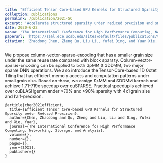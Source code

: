```yaml
---
title: "Efficient Tensor Core-based GPU Kernels for Structured Sparsity under Reduced Precision"
collection: publications
permalink: /publication/2021-SC
excerpt: 'Accelerate structured sparsity under reduced precision and small granularity with Tensor Core'
date: 2020-6-22
venue: 'The International Conference for High Performance Computing, Networking, Storage, and Analysis (SC) 2021'
paperurl: 'https://seal.ece.ucsb.edu/sites/default/files/publications/vector_sparse_transformer_camera_ready_.pdf'
citation: 'Zhaodong Chen, Zheng Qu, Liu Liu, Yufei Ding, and Yuan Xie. "Efficient Tensor Core-based GPU Kernels for Structured Sparsity under Reduced Precision." 2021 Proceedings of the International Conference for High Performance Computing, Networking, Storage and Analysis.'
---
```

We propose column-vector-sparse-encoding that has a smaller grain size under the same reuse rate compared with block sparsity. Column-vector-sparse-encoding can be applied to both SpMM & SDDMM, two major sparse DNN operations. We also introduce the Tensor-Core-based 1D Octet Tiling that has efficient memory access and computation patterns under small grain size. Based on these, we design SpMM and SDDMM kernels and achieve 1.71-7.19x speedup over cuSPARSE. Practical speedup is achieved over cuBLASHgemm under >70% and >90% sparsity with 4x1 grain size and half-precision.

```
@article{chen2021efficient,
  title={Efficient Tensor Core-based GPU Kernels for Structured Sparsity under Reduced Precision},
  author={Chen, Zhaodong and Qu, Zheng and Liu, Liu and Ding, Yufei and Xie, Yuan},
  journal={The International Conference for High Performance Computing, Networking, Storage, and Analysis},
  volume={},
  number={},
  pages={},
  year={2021},
  publisher={}
}
```
